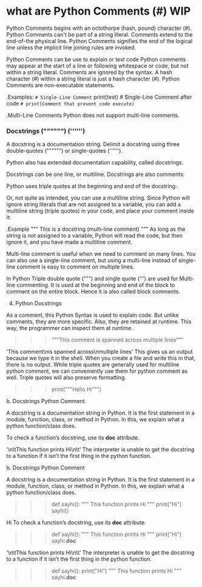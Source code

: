 # what are Python Comments (#) WIP

Python Comments begins with an octothorpe (hash, pound) character (#).
Python Comments can't be part of a string literal.
Comments extend to the end-of-the physical line.
Python Comments signifies the end of the logical line unless the implicit line joining rules are invoked.

Python Comments can be use to explain or test code
Python comments may appear at the start of a line or following whitespace or code, but not within a string literal.
Comments are ignored by the syntax.
A hash character (#) within a string literal is just a hash character (#).
Python Comments are non-executable statements.

.Examples:
`# Single-Line Comment`
print(test) # Single-Line Comment after code
`# print(Comment that prevent code execute)`

.Multi-Line Comments
Python does not support multi-line comments.

### Docstrings ("""""") ('''''')

A docstring is a documentation string.
Delimit a docstring using three double-quotes ("""""") or single-quotes ('''''').

Python also has extended documentation capability, called docstrings.

Docstrings can be one line, or multiline. Docstrings are also comments:

Python uses triple quotes at the beginning and end of the docstring:


Or, not quite as intended, you can use a multiline string.
Since Python will ignore string literals that are not assigned to a variable, you can add a multiline string (triple quotes) in your code, and place your comment inside it:

.Example
"""
This
is a
docstring (multi-line comment)
"""
As long as the string is not assigned to a variable, Python will read the code, but then ignore it, and you have made a multiline comment.



Multi-line comment is useful when we need to comment on many lines. You can also use a single-line comment, but using a multi-line instead of single-line comment is easy to comment on multiple lines.

In Python Triple double quote (""") and single quote (''') are used for Multi-line commenting. It is used at the beginning and end of the block to comment on the entire block. Hence it is also called block comments.

4. Python Docstrings

As a comment, this Python Syntax is used to explain code. But unlike comments, they are more specific. Also, they are retained at runtime. This way, the programmer can inspect them at runtime. 
>>> """This comment
is spanned across
multiple lines"""

‘This comment\nis spanned across\nmultiple lines’
This gives us an output because we type it in the shell. When you create a file and write this in that, there is no output. While triple quotes are generally used for multiline python comment, we can conveniently use them for python comment as well.
Triple quotes will also preserve formatting.
>>> print("""Hello
Hi""")

b. Docstrings Python Comment

A docstring is a documentation string in Python. It is the first statement in a module, function, class, or method in Python. In this, we explain what a python function/class does.

To check a function’s docstring, use its __doc__ attribute.

‘\n\tThis function prints Hi\n\t’
The interpreter is unable to get the docstring to a function if it isn’t the first thing in the python function.

b. Docstrings Python Comment

A docstring is a documentation string in Python. It is the first statement in a module, function, class, or method in Python. In this, we explain what a python function/class does.
>>> def sayhi():
  """
  This function prints Hi
  """
  print("Hi")             
>>> sayhi()

Hi
To check a function’s docstring, use its __doc__ attribute.
>>> def sayhi():
  """
  This function prints Hi
  """
  print("Hi")            
>>> sayhi.__doc__

‘\n\tThis function prints Hi\n\t’
The interpreter is unable to get the docstring to a function if it isn’t the first thing in the python function.
>>> def sayhi():
  print("Hi")
  """
  This function prints Hi
  """           
>>> sayhi.__doc__
>>>


